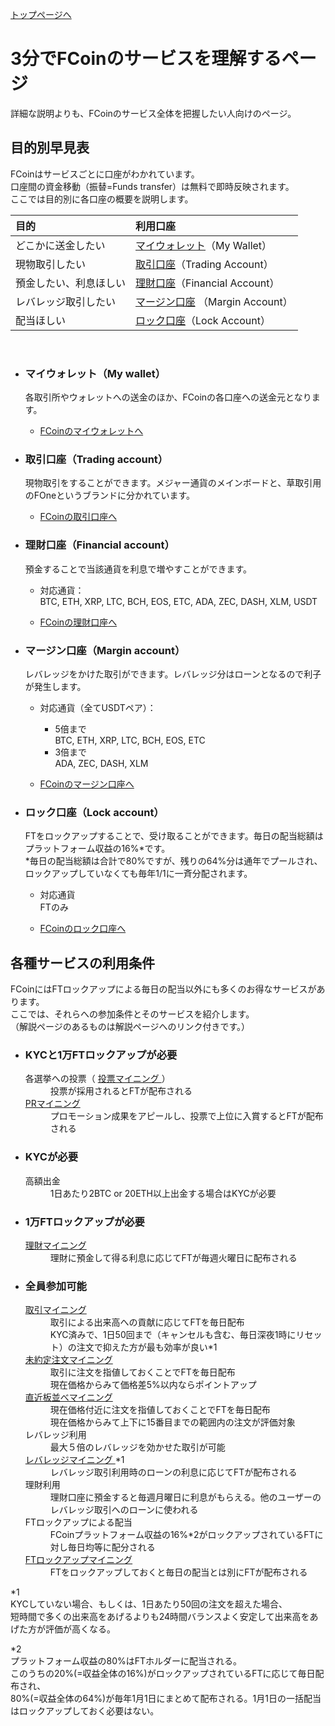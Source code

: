 [トップページへ](./)

# 3分でFCoinのサービスを理解するページ

詳細な説明よりも、FCoinのサービス全体を把握したい人向けのページ。


## 目的別早見表

FCoinはサービスごとに口座がわかれています。  
口座間の資金移動（振替=Funds transfer）は無料で即時反映されます。  
ここでは目的別に各口座の概要を説明します。  

| 目的        | 利用口座          | 
|:-------------|:------------------|
| どこかに送金したい | [マイウォレット](#マイウォレット（my-wallet）)（My Wallet） | 
| 現物取引したい | [取引口座](#取引口座（trading-account）)（Trading Account） | 
| 預金したい、利息ほしい | [理財口座](理財口座（financial-account）)（Financial Account） | 
| レバレッジ取引したい | [マージン口座](マージン口座（margin-account）) （Margin Account）|
| 配当ほしい | [ロック口座](ロック口座（lock-account）)（Lock Account） |

<br>
  
- ### マイウォレット（My wallet）
    各取引所やウォレットへの送金のほか、FCoinの各口座への送金元となります。
    
    - <a href="https://exchange.fcoin.com/finance/assets" target="_brank">FCoinのマイウォレットへ</a>
    
- ### 取引口座（Trading account）
    現物取引をすることができます。メジャー通貨のメインボードと、草取引用のFOneというブランドに分かれています。
    
    - <a href="https://exchange.fcoin.com/finance/exchange" target="_brank">FCoinの取引口座へ</a>
    
- ### 理財口座（Financial account）
    預金することで当該通貨を利息で増やすことができます。
        
    - 対応通貨：  
        BTC, ETH, XRP, LTC, BCH, EOS, ETC, ADA, ZEC, DASH, XLM, USDT
        
    - <a href="https://exchange.fcoin.com/finance/financial" target="_brank">FCoinの理財口座へ</a>
    
- ### マージン口座（Margin account）
    レバレッジをかけた取引ができます。レバレッジ分はローンとなるので利子が発生します。
    
    - 対応通貨（全てUSDTペア）：
        - 5倍まで  
            BTC, ETH, XRP, LTC, BCH, EOS, ETC
        - 3倍まで  
            ADA, ZEC, DASH, XLM
      
    - <a href="https://exchange.fcoin.com/finance/margin" target="_brank">FCoinのマージン口座へ</a>

- ### ロック口座（Lock account）
    FTをロックアップすることで、受け取ることができます。毎日の配当総額はプラットフォーム収益の16%*です。  
    *毎日の配当総額は合計で80%ですが、残りの64%分は通年でプールされ、ロックアップしていなくても毎年1/1に一斉分配されます。
    
    - 対応通貨  
        FTのみ
    
    - <a href="https://exchange.fcoin.com/finance/lock" target="_brank">FCoinのロック口座へ</a>


## 各種サービスの利用条件

FCoinにはFTロックアップによる毎日の配当以外にも多くのお得なサービスがあります。   
ここでは、それらへの参加条件とそのサービスを紹介します。  
（解説ページのあるものは解説ページへのリンク付きです。）

- ### KYCと1万FTロックアップが必要  

    <dl>
        <dt>
            各選挙への投票（
            <a href="./about-mining.html#投票マイニング-mining-currencies-voting" target="_brank">
                投票マイニング
            </a>）
        </dt>
        <dd>投票が採用されるとFTが配布される</dd>
        <dt>
            <a href="./about-mining.html#prマイニング-promotion-mining-pr-mining" target="_brank">
                PRマイニング
            </a>
        </dt>
        <dd>プロモーション成果をアピールし、投票で上位に入賞するとFTが配布される</dd>
    </dl>

- ### KYCが必要  

    <dl>
        <dt>高額出金</dt>
        <dd>1日あたり2BTC or 20ETH以上出金する場合はKYCが必要</dd>
    </dl>

- ### 1万FTロックアップが必要  

    <dl>
        <dt>
            <a href="./about-mining.html#理財マイニング-financial-mining" target="_brank">
                理財マイニング
            </a>
        </dt>
        <dd>
            理財に預金して得る利息に応じてFTが毎週火曜日に配布される
        </dd>
    </dl>

- ### 全員参加可能  

    <dl>
        <dt>
            <a href="./about-mining.html#取引マイニング-trade-mining-trading-as-mining" target="_brank">
                取引マイニング
            </a>
        </dt>
        <dd>
            取引による出来高への貢献に応じてFTを毎日配布
        </dd>
        <dd>
            KYC済みで、1日50回まで（キャンセルも含む、毎日深夜1時にリセット）の注文で抑えた方が最も効率が良い*1
        </dd>
        <dt>
            <a href="./about-mining.html#未約定注文マイニング-limit-order-mining" target="_brank">
                未約定注文マイニング
            </a>
        </dt>
        <dd>
            取引に注文を指値しておくことでFTを毎日配布
        </dd>
        <dd>
            現在価格からみて価格差5%以内ならポイントアップ
        </dd>
        <dt>
            <a href="./about-mining.html#直近板並べマイニング-sorting-minig" target="_brank">
                直近板並べマイニング
            </a>
        </dt>
        <dd>
            現在価格付近に注文を指値しておくことでFTを毎日配布
        </dd>
        <dd>
            現在価格からみて上下に15番目までの範囲内の注文が評価対象
        </dd>
        <dt>
            レバレッジ利用
        </dt>
        <dd>
            最大５倍のレバレッジを効かせた取引が可能
        </dd>
        <dt>
            <a href="./about-mining.html#レバレッジマイニング-lending-as-mining-leverage-mining" target="_brank">
                レバレッジマイニング
            </a>*1
        </dt>
        <dd>
            レバレッジ取引利用時のローンの利息に応じてFTが配布される
        </dd>
        <dt>
            理財利用
        </dt>
        <dd>
            理財口座に預金すると毎週月曜日に利息がもらえる。他のユーザーのレバレッジ取引へのローンに使われる
        </dd>
        <dt>
            FTロックアップによる配当
        </dt>
        <dd>
            FCoinプラットフォーム収益の16%*2がロックアップされているFTに対し毎日均等に配分される
        </dd>
        <dt>
            <a href="./about-mining.html#ftロックアップマイニング-lockup-mining" target="_brank">
                FTロックアップマイニング
            </a>
        </dt>
        <dd>
            FTをロックアップしておくと毎日の配当とは別にFTが配布される
        </dd>
    </dl>

*1  
KYCしていない場合、もしくは、1日あたり50回の注文を超えた場合、  
短時間で多くの出来高をあげるよりも24時間バランスよく安定して出来高をあげた方が評価が高くなる。  

*2  
プラットフォーム収益の80%はFTホルダーに配当される。  
このうちの20%(=収益全体の16%)がロックアップされているFTに応じて毎日配布され、  
80%(=収益全体の64%)が毎年1月1日にまとめて配布される。1月1日の一括配当はロックアップしておく必要はない。


